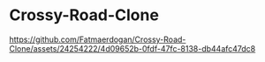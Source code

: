 # Crossy-Road-Clone

https://github.com/Fatmaerdogan/Crossy-Road-Clone/assets/24254222/4d09652b-0fdf-47fc-8138-db44afc47dc8

